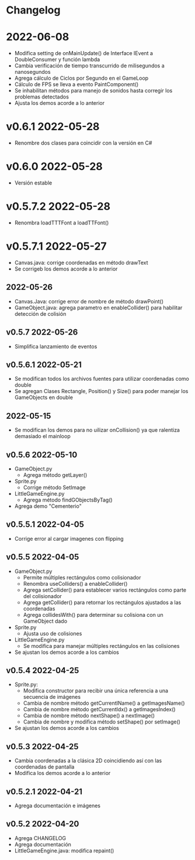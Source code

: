 # Changelog

# 2022-06-08
- Modifica setting de onMainUpdate() de Interface IEvent a DoubleConsumer y función lambda
- Cambia verificación de tiempo transcurrido de milisegundos a nanosegundos
- Agrega cálculo de Ciclos por Segundo en el GameLoop
- Cálculo de FPS se lleva a evento PaintComponent()
- Se inhabilitan métodos para manejo de sonidos hasta corregir los problemas detectados
- Ajusta los demos acorde a lo anterior

# v0.6.1 2022-05-28
- Renombre dos clases para coincidir con la versión en C#

# v0.6.0 2022-05-28
- Versión estable

# v0.5.7.2 2022-05-28
- Renombra loadTTTFont a loadTTFont()

# v0.5.7.1 2022-05-27
- Canvas.java: corrige coordenadas en método drawText
- Se corrigeb los demos acorde a lo anterior

## 2022-05-26
- Canvas.Java: corrige error de nombre de método drawPoint()
- GameObject.java: agrega parametro en enableCollider() para habilitar detección de colisión

## v0.5.7 2022-05-26
- Simplifica lanzamiento de eventos

## v0.5.6.1 2022-05-21
- Se modifican todos los archivos fuentes para utilizar coordenadas como double
- Se agregan Clases Rectangle, Position() y Size() para poder manejar los GameObjects en double

## 2022-05-15
- Se modifican los demos para no uilizar onCollision() ya que ralentiza demasiado el mainloop

## v0.5.6 2022-05-10
- GameObject.py
    - Agrega método getLayer()
- Sprite.py
    - Corrige método SetImage
- LittleGameEngine.py
    - Agrega método findGObjectsByTag()
- Agrega demo "Cementerio"

## v0.5.5.1 2022-04-05
- Corrige error al cargar imagenes con flipping

## v0.5.5 2022-04-05
- GameObject.py
    - Permite múltiples rectángulos como colisionador
    - Renombra useColliders() a enableCollider()
    - Agrega setCollider() para establecer varios rectángulos como parte del colisionador
    - Agrega getCollider() para retornar los rectángulos ajustados a las coordenadas
    - Agrega collidesWith() para determinar su colisiona con un GameObject dado
- Sprite.py
    - Ajusta uso de colisiones
- LittleGameEngine.py
    - Se modifica para manejar múltiples rectángulos en las colisiones
- Se ajustan los demos acorde a los cambios

## v0.5.4 2022-04-25
- Sprite.py:
  - Modifica constructor para recibir una única referencia a una secuencia de imágenes
  - Cambia de nombre método getCurrentIName() a getImagesName()
  - Cambia de nombre método getCurrentIdx() a getImagesIndex()
  - Cambia de nombre método nextShape() a nextImage()
  - Cambia de nombre y modifica método setShape() por setImage()
- Se ajustan los demos acorde a los cambios

## v0.5.3 2022-04-25
- Cambia coordenadas a la clásica 2D coincidiendo así con las coordenadas de pantalla
- Modifica los demos acorde a lo anterior

## v0.5.2.1 2022-04-21
- Agrega documentación e imágenes

## v0.5.2 2022-04-20
- Agrega CHANGELOG
- Agrega documentación
- LittleGameEngine.java: modifica repaint()
